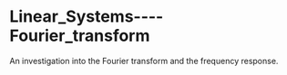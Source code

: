 # Linear_Systems----Fourier_transform
An investigation into the Fourier transform and the frequency response. 
